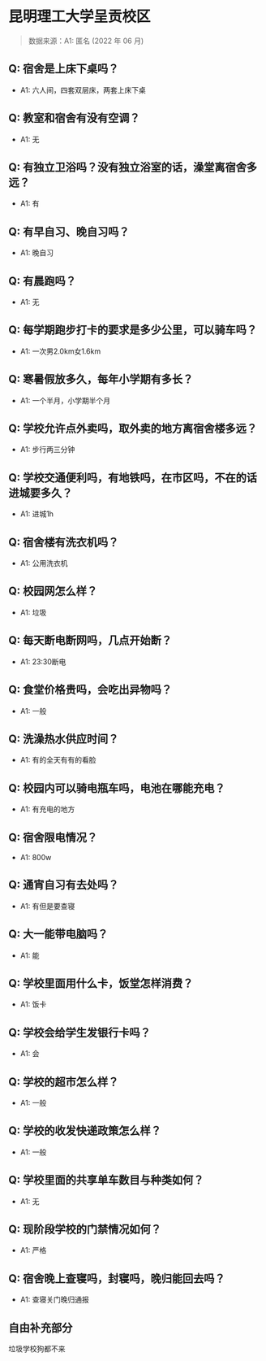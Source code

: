 # 昆明理工大学呈贡校区

> 数据来源：A1: 匿名 (2022 年 06 月)

## Q: 宿舍是上床下桌吗？

- A1: 六人间，四套双层床，两套上床下桌

## Q: 教室和宿舍有没有空调？

- A1: 无

## Q: 有独立卫浴吗？没有独立浴室的话，澡堂离宿舍多远？

- A1: 有

## Q: 有早自习、晚自习吗？

- A1: 晚自习

## Q: 有晨跑吗？

- A1: 无

## Q: 每学期跑步打卡的要求是多少公里，可以骑车吗？

- A1: 一次男2.0km女1.6km

## Q: 寒暑假放多久，每年小学期有多长？

- A1: 一个半月，小学期半个月

## Q: 学校允许点外卖吗，取外卖的地方离宿舍楼多远？

- A1: 步行两三分钟

## Q: 学校交通便利吗，有地铁吗，在市区吗，不在的话进城要多久？

- A1: 进城1h

## Q: 宿舍楼有洗衣机吗？

- A1: 公用洗衣机

## Q: 校园网怎么样？

- A1: 垃圾

## Q: 每天断电断网吗，几点开始断？

- A1: 23:30断电

## Q: 食堂价格贵吗，会吃出异物吗？

- A1: 一般

## Q: 洗澡热水供应时间？

- A1: 有的全天有有的看脸

## Q: 校园内可以骑电瓶车吗，电池在哪能充电？

- A1: 有充电的地方

## Q: 宿舍限电情况？

- A1: 800w

## Q: 通宵自习有去处吗？

- A1: 有但是要查寝

## Q: 大一能带电脑吗？

- A1: 能

## Q: 学校里面用什么卡，饭堂怎样消费？

- A1: 饭卡

## Q: 学校会给学生发银行卡吗？

- A1: 会

## Q: 学校的超市怎么样？

- A1: 一般

## Q: 学校的收发快递政策怎么样？

- A1: 一般

## Q: 学校里面的共享单车数目与种类如何？

- A1: 无

## Q: 现阶段学校的门禁情况如何？

- A1: 严格

## Q: 宿舍晚上查寝吗，封寝吗，晚归能回去吗？

- A1: 查寝关门晚归通报

## 自由补充部分

垃圾学校狗都不来